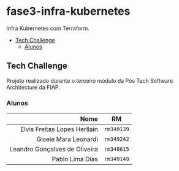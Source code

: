 # fase3-infra-kubernetes

Infra Kubernetes com Terraform.

- [Tech Challenge](#tech-challenge)
  - [Alunos](#alunos)

## Tech Challenge

Projeto realizado durante o terceiro módulo da Pós Tech Software Architecture da FIAP.

### Alunos

|                            Nome |     RM     |
| ------------------------------: | :--------: |
|    Elvis Freitas Lopes Herllain | `rm349139` |
|            Gisele Mara Leonardi | `rm349242` |
|   Leandro Gonçalves de Oliveira | `rm348615` |
|                 Pablo Lima Dias | `rm349149` |
